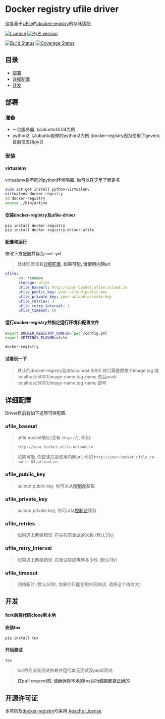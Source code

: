 # Docker registry ufile driver

这是基于[UFile](http://www.ucloud.cn/product/ufile_main/)的[docker-registry](https://github.com/dotcloud/docker-registry/tree/master/depends/docker-registry-core)的存储适配.


[![License][license-image]][license-url]
[![PyPI version][pypi-image]][pypi-url]

[![Build Status][travis-image]][travis-url]
[![Coverage Status][coverage-image]][coverage-url]

## 目录

- [部署](#部署)
- [详细配置](#详细配置)
- [开发](#开发)


## 部署
### 准备
- 一台服务器, 以ubuntu14.04为例
- python2, 以ubuntu自带的python2为例 (docker-registry因为使用了gevent, 目前仅支持py2)

### 安装
#### virtualenv
virtualenv将不同的python环境隔离. 你可以在[这里](virtualenv-site)了解更多
```bash
sudo apt-get install python-virtualenv
virtualenv docker-registry
cd docker-registry
source ./bin/active
```
#### 安装docker-registry及ufile-driver
```
pip install docker-registry
pip install docker-registry-driver-ufile
```
#### 配置和运行
修改下方配置并存为`conf.yml`
> 具体配置请看[详细配置](#详细配置). **如果可能, 请使用内网url**
```yaml
ufile:
      <<: *common
      storage: ufile
      ufile_baseurl: http://your-bucket.ufile.ucloud.cn
      ufile_public_key: your-ucloud-public-key
      ufile_private_key: your-ucloud-private-key
      ufile_retries: 3
      ufile_retry_interval: 1
      ufile_timeout: 60
```

#### 运行docker-registry并指定运行环境和配置文件
```bash
export DOCKER_REGISTRY_CONFIG=`pwd`/config.yml
export SETTINGS_FLAVOR=ufile

docker-registry
```

#### 试着玩一下

> 默认的docker-registry监听localhost:5000
> 你只需要把某个image tag 成 localhost:5000/image-name:tag-name
> 然后push localhost:5000/image-name:tag-name 即可


## 详细配置

Driver目前有如下选项可供配置.

### ufile_baseurl
> ufile bucket地址(含有 `http://`), 例如:

> `http://your-bucket.ufile.ucloud.cn`

> 如果可能, 你应该总是使用内网url, 例如  `http://your-bucket.ufile.cn-north-03.ucloud.cn`


### ufile_public_key
> ucloud public key, 你可以从[控制台](app-key-url)获取


### ufile_private_key
> ucloud private key, 你可以从[控制台](app-key-url)获取


### ufile_retries
> 如果遇上网络错误, 在失败前重试的次数 (默认3次)


### ufile_retry_interval
> 如果遇上网络错误, 在重试前应等待多少秒 (默认1秒)


### ufile_timeout
> 网络超时 (默认60秒, 如果你只能使用外网的话, 请把这个值改大)


## 开发
#### fork后将代码clone到本地
#### 安装tox
```
pip install tox
```
#### 开始测试
```
tox
```

> tox将会安装测试依赖并运行单元测试及pep8测试.

> **在pull request前, 请确保你本地的tox运行结果都是正确的.**


## 开源许可证

本项目及[docker-registry][docker-registry-url]均采用 [Apache License][license-url].


[pypi-url]: https://pypi.python.org/pypi/docker-registry-driver-ufile
[pypi-image]:  https://img.shields.io/pypi/v/docker-registry-driver-ufile.svg?style=flat-square
[travis-url]: https://travis-ci.org/SkyLothar/docker-registry-driver-ufile
[travis-image]:https://img.shields.io/travis/SkyLothar/docker-registry-driver-ufile.svg?style=flat-square
[coverage-url]: https://coveralls.io/r/SkyLothar/docker-registry-driver-ufile
[coverage-image]: https://img.shields.io/coveralls/SkyLothar/docker-registry-driver-ufile.svg?style=flat-square
[license-url]: http://www.apache.org/licenses/LICENSE-2.0.html
[license-image]: https://img.shields.io/github/license/skylothar/docker-registry-driver-ufile.svg?style=flat-square
[app-key-url]: https://consolev3.ucloud.cn/apikey
[virtualenv-site]: https://virtualenv.pypa.io/en/latest/
[docker-registry-url]: https://github.com/docker/docker-registry
